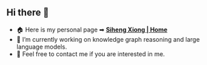 ## Hi there 👋
- 🏠 Here is my personal page ➡ [**Siheng Xiong | Home**](https://xiongsiheng.github.io/)  
- 🔭 I’m currently working on knowledge graph reasoning and large language models.  
- 💬 Feel free to contact me if you are interested in me.

<!--
**xiongsiheng/xiongsiheng** is a ✨ _special_ ✨ repository because its `README.md` (this file) appears on your GitHub profile.

Here are some ideas to get you started:

- 🔭 I’m currently working on ...
- 🌱 I’m currently learning ...
- 👯 I’m looking to collaborate on ...
- 🤔 I’m looking for help with ...
- 💬 Ask me about ...
- 📫 How to reach me: ...
- 😄 Pronouns: ...
- ⚡ Fun fact: ...
-->
